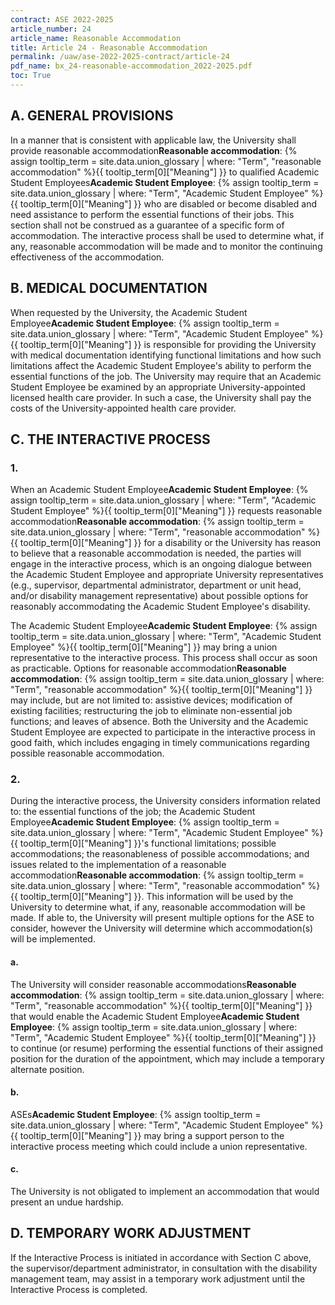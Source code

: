 ```yaml
---
contract: ASE 2022-2025
article_number: 24
article_name: Reasonable Accommodation 
title: Article 24 - Reasonable Accommodation 
permalink: /uaw/ase-2022-2025-contract/article-24
pdf_name: bx_24-reasonable-accommodation_2022-2025.pdf
toc: True
---
```



<div class="lvl2"><h2>A. GENERAL PROVISIONS</h2>

In a manner that is consistent with applicable law, the University shall provide <span class="tooltip">reasonable accommodation<span class="tooltip-text"><b>Reasonable accommodation</b>: {% assign tooltip_term = site.data.union_glossary | where: "Term", "reasonable accommodation" %}{{ tooltip_term[0]["Meaning"] }}</span></span> to qualified <span class="tooltip">Academic Student Employees<span class="tooltip-text"><b>Academic Student Employee</b>: {% assign tooltip_term = site.data.union_glossary | where: "Term", "Academic Student Employee" %}{{ tooltip_term[0]["Meaning"] }}</span></span> who are disabled or become disabled and need assistance to perform the essential functions of their jobs. This section shall not be construed as a guarantee of a specific form of accommodation. The interactive process shall be used to determine what, if any, reasonable accommodation will be made and to monitor the continuing effectiveness of the accommodation.

</div><!-- End of level 2: A. GENERAL PROVISIONS-->
<div class="lvl2"><h2>B. MEDICAL DOCUMENTATION</h2>

When requested by the University, the <span class="tooltip">Academic Student Employee<span class="tooltip-text"><b>Academic Student Employee</b>: {% assign tooltip_term = site.data.union_glossary | where: "Term", "Academic Student Employee" %}{{ tooltip_term[0]["Meaning"] }}</span></span> is responsible for providing the University with medical documentation identifying functional limitations and how such limitations affect the Academic Student Employee's ability to perform the essential functions of the job. The University may require that an Academic Student Employee be examined by an appropriate University-appointed licensed health care provider. In such a case, the University shall pay the costs of the University-appointed health care provider.

</div><!-- End of level 2: B. MEDICAL DOCUMENTATION-->
<div class="lvl2"><h2>C. THE INTERACTIVE PROCESS</h2>

<div class="lvl3"><h3>1.  </h3>
When an <span class="tooltip">Academic Student Employee<span class="tooltip-text"><b>Academic Student Employee</b>: {% assign tooltip_term = site.data.union_glossary | where: "Term", "Academic Student Employee" %}{{ tooltip_term[0]["Meaning"] }}</span></span> requests <span class="tooltip">reasonable accommodation<span class="tooltip-text"><b>Reasonable accommodation</b>: {% assign tooltip_term = site.data.union_glossary | where: "Term", "reasonable accommodation" %}{{ tooltip_term[0]["Meaning"] }}</span></span> for a disability or the University has reason to believe that a reasonable accommodation is needed, the parties will engage in the interactive process, which is an ongoing dialogue between the Academic Student Employee and appropriate University representatives (e.g., supervisor, departmental administrator, department or unit head, and/or disability management representative) about possible options for reasonably accommodating the Academic Student Employee's disability.

The <span class="tooltip">Academic Student Employee<span class="tooltip-text"><b>Academic Student Employee</b>: {% assign tooltip_term = site.data.union_glossary | where: "Term", "Academic Student Employee" %}{{ tooltip_term[0]["Meaning"] }}</span></span> may bring a union representative to the interactive process. This process shall occur as soon as practicable. Options for <span class="tooltip">reasonable accommodation<span class="tooltip-text"><b>Reasonable accommodation</b>: {% assign tooltip_term = site.data.union_glossary | where: "Term", "reasonable accommodation" %}{{ tooltip_term[0]["Meaning"] }}</span></span> may include, but are not limited to: assistive devices; modification of existing facilities; restructuring the job to eliminate non-essential job functions; and leaves of absence. Both the University and the Academic Student Employee are expected to participate in the interactive process in good faith, which includes engaging in timely communications regarding possible reasonable accommodation.
</div><!-- End of level 3: 1.  -->
<div class="lvl3"><h3>2.  </h3>
During the interactive process, the University considers information related to: the essential functions of the job; the <span class="tooltip">Academic Student Employee<span class="tooltip-text"><b>Academic Student Employee</b>: {% assign tooltip_term = site.data.union_glossary | where: "Term", "Academic Student Employee" %}{{ tooltip_term[0]["Meaning"] }}</span></span>'s functional limitations; possible accommodations; the reasonableness of possible accommodations; and issues related to the implementation of a <span class="tooltip">reasonable accommodation<span class="tooltip-text"><b>Reasonable accommodation</b>: {% assign tooltip_term = site.data.union_glossary | where: "Term", "reasonable accommodation" %}{{ tooltip_term[0]["Meaning"] }}</span></span>. This information will be used by the University to determine what, if any, reasonable accommodation will be made. If able to, the University will present multiple options for the ASE to consider, however the University will determine which accommodation(s) will be implemented.
<div class="lvl4"><h4 class="inline-header">a.</h4> The University will consider <span class="tooltip">reasonable accommodations<span class="tooltip-text"><b>Reasonable accommodation</b>: {% assign tooltip_term = site.data.union_glossary | where: "Term", "reasonable accommodation" %}{{ tooltip_term[0]["Meaning"] }}</span></span> that would enable the <span class="tooltip">Academic Student Employee<span class="tooltip-text"><b>Academic Student Employee</b>: {% assign tooltip_term = site.data.union_glossary | where: "Term", "Academic Student Employee" %}{{ tooltip_term[0]["Meaning"] }}</span></span> to continue (or resume) performing the essential functions of their assigned position for the duration of the appointment, which may include a temporary alternate position.
</div><!-- End of level 4: a.-->
<div class="lvl4"><h4 class="inline-header">b.</h4> <span class="tooltip">ASEs<span class="tooltip-text"><b>Academic Student Employee</b>: {% assign tooltip_term = site.data.union_glossary | where: "Term", "Academic Student Employee" %}{{ tooltip_term[0]["Meaning"] }}</span></span> may bring a support person to the interactive process meeting which could include a union representative.
</div><!-- End of level 4: b.-->
<div class="lvl4"><h4 class="inline-header">c.</h4> The University is not obligated to implement an accommodation that would present an undue hardship.

</div><!-- End of level 2: C. THE INTERACTIVE PROCESS-->
</div><!-- End of level 3: 2.  -->
</div><!-- End of level 4: c.-->
<div class="lvl2"><h2>D. TEMPORARY WORK ADJUSTMENT</h2>

If the Interactive Process is initiated in accordance with Section C above, the supervisor/department administrator, in consultation with the disability management team, may assist in a temporary work adjustment until the Interactive Process is completed.

</div><!-- End of level 2: D. TEMPORARY WORK ADJUSTMENT-->
